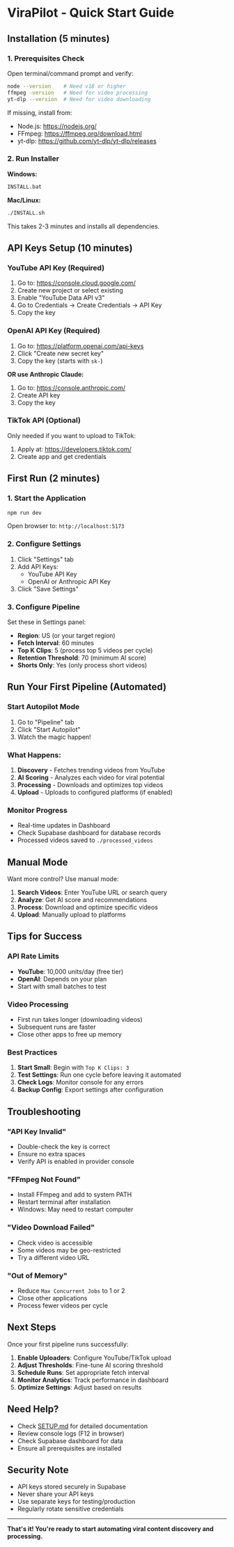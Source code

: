 # ViraPilot - Quick Start Guide

## Installation (5 minutes)

### 1. Prerequisites Check

Open terminal/command prompt and verify:

```bash
node --version    # Need v18 or higher
ffmpeg -version   # Need for video processing
yt-dlp --version  # Need for video downloading
```

If missing, install from:
- Node.js: https://nodejs.org/
- FFmpeg: https://ffmpeg.org/download.html
- yt-dlp: https://github.com/yt-dlp/yt-dlp/releases

### 2. Run Installer

**Windows:**
```bash
INSTALL.bat
```

**Mac/Linux:**
```bash
./INSTALL.sh
```

This takes 2-3 minutes and installs all dependencies.

## API Keys Setup (10 minutes)

### YouTube API Key (Required)

1. Go to: https://console.cloud.google.com/
2. Create new project or select existing
3. Enable "YouTube Data API v3"
4. Go to Credentials → Create Credentials → API Key
5. Copy the key

### OpenAI API Key (Required)

1. Go to: https://platform.openai.com/api-keys
2. Click "Create new secret key"
3. Copy the key (starts with `sk-`)

**OR use Anthropic Claude:**

1. Go to: https://console.anthropic.com/
2. Create API key
3. Copy the key

### TikTok API (Optional)

Only needed if you want to upload to TikTok:
1. Apply at: https://developers.tiktok.com/
2. Create app and get credentials

## First Run (2 minutes)

### 1. Start the Application

```bash
npm run dev
```

Open browser to: `http://localhost:5173`

### 2. Configure Settings

1. Click "Settings" tab
2. Add API Keys:
   - YouTube API Key
   - OpenAI or Anthropic API Key
3. Click "Save Settings"

### 3. Configure Pipeline

Set these in Settings panel:

- **Region**: US (or your target region)
- **Fetch Interval**: 60 minutes
- **Top K Clips**: 5 (process top 5 videos per cycle)
- **Retention Threshold**: 70 (minimum AI score)
- **Shorts Only**: Yes (only process short videos)

## Run Your First Pipeline (Automated)

### Start Autopilot Mode

1. Go to "Pipeline" tab
2. Click "Start Autopilot"
3. Watch the magic happen!

### What Happens:

1. **Discovery** - Fetches trending videos from YouTube
2. **AI Scoring** - Analyzes each video for viral potential
3. **Processing** - Downloads and optimizes top videos
4. **Upload** - Uploads to configured platforms (if enabled)

### Monitor Progress

- Real-time updates in Dashboard
- Check Supabase dashboard for database records
- Processed videos saved to `./processed_videos`

## Manual Mode

Want more control? Use manual mode:

1. **Search Videos**: Enter YouTube URL or search query
2. **Analyze**: Get AI score and recommendations
3. **Process**: Download and optimize specific videos
4. **Upload**: Manually upload to platforms

## Tips for Success

### API Rate Limits

- **YouTube**: 10,000 units/day (free tier)
- **OpenAI**: Depends on your plan
- Start with small batches to test

### Video Processing

- First run takes longer (downloading videos)
- Subsequent runs are faster
- Close other apps to free up memory

### Best Practices

1. **Start Small**: Begin with `Top K Clips: 3`
2. **Test Settings**: Run one cycle before leaving it automated
3. **Check Logs**: Monitor console for any errors
4. **Backup Config**: Export settings after configuration

## Troubleshooting

### "API Key Invalid"

- Double-check the key is correct
- Ensure no extra spaces
- Verify API is enabled in provider console

### "FFmpeg Not Found"

- Install FFmpeg and add to system PATH
- Restart terminal after installation
- Windows: May need to restart computer

### "Video Download Failed"

- Check video is accessible
- Some videos may be geo-restricted
- Try a different video URL

### "Out of Memory"

- Reduce `Max Concurrent Jobs` to 1 or 2
- Close other applications
- Process fewer videos per cycle

## Next Steps

Once your first pipeline runs successfully:

1. **Enable Uploaders**: Configure YouTube/TikTok upload
2. **Adjust Thresholds**: Fine-tune AI scoring threshold
3. **Schedule Runs**: Set appropriate fetch interval
4. **Monitor Analytics**: Track performance in dashboard
5. **Optimize Settings**: Adjust based on results

## Need Help?

- Check [SETUP.md](SETUP.md) for detailed documentation
- Review console logs (F12 in browser)
- Check Supabase dashboard for data
- Ensure all prerequisites are installed

## Security Note

- API keys stored securely in Supabase
- Never share your API keys
- Use separate keys for testing/production
- Regularly rotate sensitive credentials

---

**That's it! You're ready to start automating viral content discovery and processing.**
